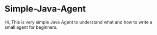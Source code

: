 # Simple-Java-Agent
Hi,
This is very simple Java Agent  to understand what and how to write a small agent for beginners.
